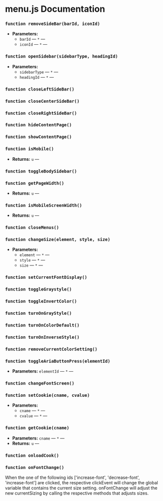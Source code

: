 

#

# menu.js Documentation

### `function removeSideBar(barId, iconId)`

 * **Parameters:**
   * `barId` — `*` — 
   * `iconId` — `*` — 

### `function openSidebar(sidebarType, headingId)`

 * **Parameters:**
   * `sidebarType` — `*` — 
   * `headingId` — `*` — 

### `function closeLeftSideBar()`

### `function closeCenterSideBar()`

### `function closeRightSideBar()`

### `function hideContentPage()`

### `function showContentPage()`

### `function isMobile()`

 * **Returns:** `u` — 

### `function toggleBodySidebar()`

### `function getPageWidth()`

 * **Returns:** `u` — 

### `function isMobileScreenWidth()`

 * **Returns:** `u` — 

### `function closeMenus()`

### `function changeSize(element, style, size)`

 * **Parameters:**
   * `element` — `*` — 
   * `style` — `*` — 
   * `size` — `*` — 

### `function setCurrentFontDisplay()`

### `function toggleGraystyle()`

### `function toggleInvertColor()`

### `function turnOnGrayStyle()`

### `function turnOnColorDefault()`

### `function turnOnInverseStyle()`

### `function removeCurrentColorSetting()`

### `function toggleAriaButtonPress(elementId)`

 * **Parameters:** `elementId` — `*` — 

### `function changeFontScreen()`

### `function setCookie(cname, cvalue)`

 * **Parameters:**
   * `cname` — `*` — 
   * `cvalue` — `*` — 

### `function getCookie(cname)`

 * **Parameters:** `cname` — `*` — 
 * **Returns:** `u` — 

### `function onloadCook()`

### `function onFontChange()`

When the one of the following ids ['increase-font', 'decrease-font', 'increase-font'] are clicked, the respective clickEvent will change the global variable that contains the current size setting. onFontChange will adjust the new currentSizing by calling the respective methods that adjusts sizes.
